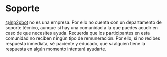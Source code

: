 #  Soporte

[@lnp2pbot](https://t.me/lnp2pbot) no es una empresa. Por ello no cuenta con un departamento de soporte técnico, aunque sí hay una comunidad a la que puedes acudir en caso de que necesites ayuda. Recuerda que los participantes en esta comunidad no reciben ningún tipo de remuneración. Por ello, si no recibes respuesta inmediata, sé paciente y educado, que si alguien tiene la respuesta en algún momento intentará ayudarte.